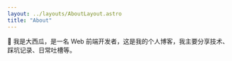 ```yaml
---
layout: ../layouts/AboutLayout.astro
title: "About"
---
```


👋 我是大西瓜，是一名 Web 前端开发者，这是我的个人博客，我主要分享技术、踩坑记录、日常吐槽等。




